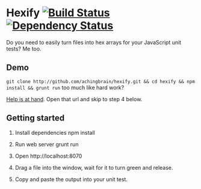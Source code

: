 Hexify [![Build Status](https://travis-ci.org/achingbrain/hexify.png)](https://travis-ci.org/achingbrain/hexify) [![Dependency Status](https://david-dm.org/achingbrain/hexify.png)](https://david-dm.org/achingbrain/jjvm)
=====

Do you need to easily turn files into hex arrays for your JavaScript unit tests?  Me too.

Demo
-----

`git clone http://github.com/achingbrain/hexify.git && cd hexify && npm install && grunt run` too much like hard work?

[Help is at hand](http://achingbrain.github.com/hexify).  Open that url and skip to step 4 below.

Getting started
-----

1. Install dependencies
	npm install

2. Run web server
	grunt run

3. Open http://localhost:8070

4. Drag a file into the window, wait for it to turn green and release.

5. Copy and paste the output into your unit test.
